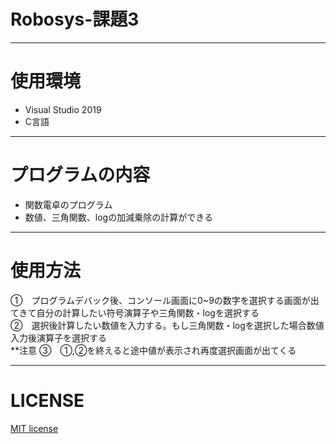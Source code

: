 # Robosys-課題3  
---
# 使用環境  
* Visual Studio 2019  
* C言語  
---
# プログラムの内容  
* 関数電卓のプログラム   
* 数値、三角関数、logの加減乗除の計算ができる  
---
# 使用方法   
①　プログラムデバック後、コンソール画面に0~9の数字を選択する画面が出てきて自分の計算したい符号演算子や三角関数・logを選択する  
②　選択後計算したい数値を入力する。もし三角関数・logを選択した場合数値入力後演算子を選択する  
**注意
③　①,②を終えると途中値が表示され再度選択画面が出てくる  

---  
# LICENSE
[MIT license](https://github.com/tadanohiroyuki/Robosys-3/blob/master/LICENSE)
